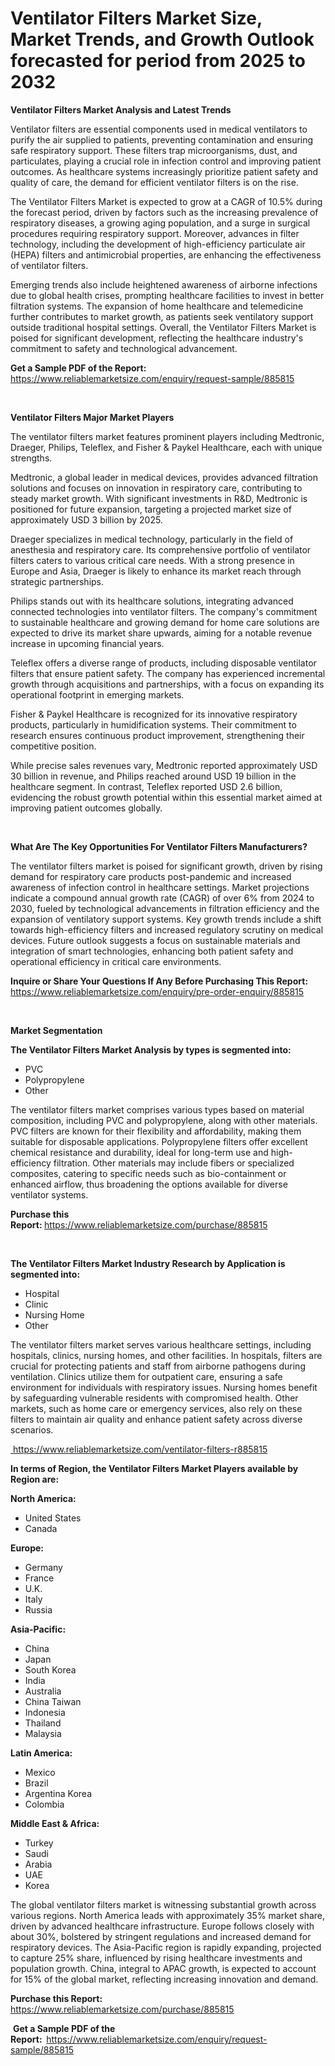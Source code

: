 <p><h1>Ventilator Filters Market Size, Market Trends, and Growth Outlook forecasted for period from 2025 to 2032</h1></p><p><strong>Ventilator Filters Market Analysis and Latest Trends</strong></p>
<p><p>Ventilator filters are essential components used in medical ventilators to purify the air supplied to patients, preventing contamination and ensuring safe respiratory support. These filters trap microorganisms, dust, and particulates, playing a crucial role in infection control and improving patient outcomes. As healthcare systems increasingly prioritize patient safety and quality of care, the demand for efficient ventilator filters is on the rise.</p><p>The Ventilator Filters Market is expected to grow at a CAGR of 10.5% during the forecast period, driven by factors such as the increasing prevalence of respiratory diseases, a growing aging population, and a surge in surgical procedures requiring respiratory support. Moreover, advances in filter technology, including the development of high-efficiency particulate air (HEPA) filters and antimicrobial properties, are enhancing the effectiveness of ventilator filters.</p><p>Emerging trends also include heightened awareness of airborne infections due to global health crises, prompting healthcare facilities to invest in better filtration systems. The expansion of home healthcare and telemedicine further contributes to market growth, as patients seek ventilatory support outside traditional hospital settings. Overall, the Ventilator Filters Market is poised for significant development, reflecting the healthcare industry's commitment to safety and technological advancement.</p></p>
<p><strong>Get a Sample PDF of the Report:&nbsp;</strong> <a href="https://www.reliablemarketsize.com/enquiry/request-sample/885815?utm_campaign=3169&utm_medium=2&utm_source=Github&utm_content=ia&utm_term=13042025&utm_id=ventilator-filters">https://www.reliablemarketsize.com/enquiry/request-sample/885815</a></p>
<p>&nbsp;</p>
<p><strong>Ventilator Filters Major Market Players</strong></p>
<p><p>The ventilator filters market features prominent players including Medtronic, Draeger, Philips, Teleflex, and Fisher & Paykel Healthcare, each with unique strengths. </p><p>Medtronic, a global leader in medical devices, provides advanced filtration solutions and focuses on innovation in respiratory care, contributing to steady market growth. With significant investments in R&D, Medtronic is positioned for future expansion, targeting a projected market size of approximately USD 3 billion by 2025.</p><p>Draeger specializes in medical technology, particularly in the field of anesthesia and respiratory care. Its comprehensive portfolio of ventilator filters caters to various critical care needs. With a strong presence in Europe and Asia, Draeger is likely to enhance its market reach through strategic partnerships.</p><p>Philips stands out with its healthcare solutions, integrating advanced connected technologies into ventilator filters. The company's commitment to sustainable healthcare and growing demand for home care solutions are expected to drive its market share upwards, aiming for a notable revenue increase in upcoming financial years.</p><p>Teleflex offers a diverse range of products, including disposable ventilator filters that ensure patient safety. The company has experienced incremental growth through acquisitions and partnerships, with a focus on expanding its operational footprint in emerging markets.</p><p>Fisher & Paykel Healthcare is recognized for its innovative respiratory products, particularly in humidification systems. Their commitment to research ensures continuous product improvement, strengthening their competitive position.</p><p>While precise sales revenues vary, Medtronic reported approximately USD 30 billion in revenue, and Philips reached around USD 19 billion in the healthcare segment. In contrast, Teleflex reported USD 2.6 billion, evidencing the robust growth potential within this essential market aimed at improving patient outcomes globally.</p></p>
<p>&nbsp;</p>
<p><strong>What Are The Key Opportunities For Ventilator Filters Manufacturers?</strong></p>
<p><p>The ventilator filters market is poised for significant growth, driven by rising demand for respiratory care products post-pandemic and increased awareness of infection control in healthcare settings. Market projections indicate a compound annual growth rate (CAGR) of over 6% from 2024 to 2030, fueled by technological advancements in filtration efficiency and the expansion of ventilatory support systems. Key growth trends include a shift towards high-efficiency filters and increased regulatory scrutiny on medical devices. Future outlook suggests a focus on sustainable materials and integration of smart technologies, enhancing both patient safety and operational efficiency in critical care environments.</p></p>
<p><strong>Inquire or Share Your Questions If Any Before Purchasing This Report:</strong> <a href="https://www.reliablemarketsize.com/enquiry/pre-order-enquiry/885815?utm_campaign=3169&utm_medium=2&utm_source=Github&utm_content=ia&utm_term=13042025&utm_id=ventilator-filters">https://www.reliablemarketsize.com/enquiry/pre-order-enquiry/885815</a></p>
<p>&nbsp;</p>
<p><strong>Market Segmentation</strong></p>
<p><strong>The Ventilator Filters Market Analysis by types is segmented into:</strong></p>
<p><ul><li>PVC</li><li>Polypropylene</li><li>Other</li></ul></p>
<p><p>The ventilator filters market comprises various types based on material composition, including PVC and polypropylene, along with other materials. PVC filters are known for their flexibility and affordability, making them suitable for disposable applications. Polypropylene filters offer excellent chemical resistance and durability, ideal for long-term use and high-efficiency filtration. Other materials may include fibers or specialized composites, catering to specific needs such as bio-containment or enhanced airflow, thus broadening the options available for diverse ventilator systems.</p></p>
<p><strong>Purchase this Report:&nbsp;</strong><a href="https://www.reliablemarketsize.com/purchase/885815?utm_campaign=3169&utm_medium=2&utm_source=Github&utm_content=ia&utm_term=13042025&utm_id=ventilator-filters">https://www.reliablemarketsize.com/purchase/885815</a></p>
<p>&nbsp;</p>
<p><strong>The Ventilator Filters Market Industry Research by Application is segmented into:</strong></p>
<p><ul><li>Hospital</li><li>Clinic</li><li>Nursing Home</li><li>Other</li></ul></p>
<p><p>The ventilator filters market serves various healthcare settings, including hospitals, clinics, nursing homes, and other facilities. In hospitals, filters are crucial for protecting patients and staff from airborne pathogens during ventilation. Clinics utilize them for outpatient care, ensuring a safe environment for individuals with respiratory issues. Nursing homes benefit by safeguarding vulnerable residents with compromised health. Other markets, such as home care or emergency services, also rely on these filters to maintain air quality and enhance patient safety across diverse scenarios.</p></p>
<p><a href="https://www.reliablemarketsize.com/ventilator-filters-r885815?utm_campaign=3169&utm_medium=2&utm_source=Github&utm_content=ia&utm_term=13042025&utm_id=ventilator-filters">&nbsp;https://www.reliablemarketsize.com/ventilator-filters-r885815</a></p>
<p><strong>In terms of Region, the Ventilator Filters Market Players available by Region are:</strong></p>
<p>
    <p> <strong> North America: </strong>
        <ul>
            <li>United States</li>
            <li>Canada</li>
        </ul>
        </p> 
    <p> <strong> Europe: </strong>
        <ul>
            <li>Germany</li>
            <li>France</li>
            <li>U.K.</li>
            <li>Italy</li>
            <li>Russia</li>
        </ul>
        </p> 
    <p> <strong> Asia-Pacific: </strong>
        <ul>
            <li>China</li>
            <li>Japan</li>
            <li>South Korea</li>
            <li>India</li>
            <li>Australia</li>
            <li>China Taiwan</li>
            <li>Indonesia</li>
            <li>Thailand</li>
            <li>Malaysia</li>
        </ul>
        </p> 
    <p> <strong> Latin America: </strong>
        <ul>
            <li>Mexico</li>
            <li>Brazil</li>
            <li>Argentina Korea</li>
            <li>Colombia</li>
        </ul>
        </p> 
    <p> <strong> Middle East & Africa: </strong>
        <ul>
            <li>Turkey</li>
            <li>Saudi</li>
            <li>Arabia</li>
            <li>UAE</li>
            <li>Korea</li>
        </ul>
    </p>
    </p>
<p><p>The global ventilator filters market is witnessing substantial growth across various regions. North America leads with approximately 35% market share, driven by advanced healthcare infrastructure. Europe follows closely with about 30%, bolstered by stringent regulations and increased demand for respiratory devices. The Asia-Pacific region is rapidly expanding, projected to capture 25% share, influenced by rising healthcare investments and population growth. China, integral to APAC growth, is expected to account for 15% of the global market, reflecting increasing innovation and demand.</p></p>
<p><strong>Purchase this Report: </strong><a href="https://www.reliablemarketsize.com/purchase/885815?utm_campaign=3169&utm_medium=2&utm_source=Github&utm_content=ia&utm_term=13042025&utm_id=ventilator-filters">https://www.reliablemarketsize.com/purchase/885815</a></p>
<p>&nbsp;<strong>Get a Sample PDF of the Report:&nbsp;&nbsp;</strong><a href="https://www.reliablemarketsize.com/enquiry/request-sample/885815?utm_campaign=3169&utm_medium=2&utm_source=Github&utm_content=ia&utm_term=13042025&utm_id=ventilator-filters">https://www.reliablemarketsize.com/enquiry/request-sample/885815</a></p>
<p><strong></strong></p>
<p><p></p><p></p><p></p></p>